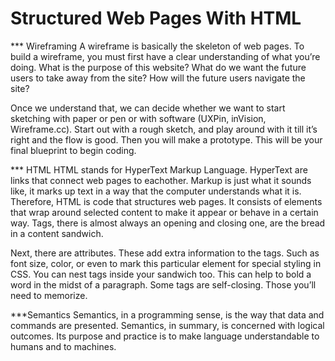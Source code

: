 # Structured Web Pages With HTML

*** Wireframing
A wireframe is basically the skeleton of web pages.  To build a wireframe, you must first have a clear understanding of what you’re doing.  What is the purpose of this website?  What do we want the future users to take away from the site?  How will the future users navigate the site?

Once we understand that, we can decide whether we want to start sketching with paper or pen or with software (UXPin, inVision, Wireframe.cc).  Start out with a rough sketch, and play around with it till it’s right and the flow is good.  Then you will make a prototype.  This will be your final blueprint to begin coding.

*** HTML
HTML stands for HyperText Markup Language.  HyperText are links that connect web pages to eachother.  Markup is just what it sounds like, it marks up text in a way that the computer understands what it is.  Therefore, HTML is code that structures web pages.  It consists of elements that wrap around selected content to make it appear or behave in a certain way.  Tags, there is almost always an opening and closing one, are the bread in a content sandwich.  

Next, there are attributes.  These add extra information to the tags.  Such as font size, color, or even to mark this particular element for special styling in CSS.  You can nest tags inside your sandwich too.  This can help to bold a word in the midst of a paragraph.  Some tags are self-closing.  Those you’ll need to memorize.

***Semantics
Semantics, in a programming sense, is the way that data and commands are presented.  Semantics, in summary, is concerned with logical outcomes.  Its purpose and practice is to make language understandable to humans and to machines.  

